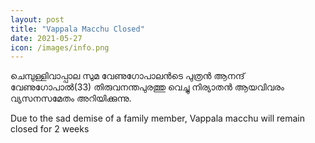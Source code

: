 ```yaml
---
layout: post
title: "Vappala Macchu Closed"
date: 2021-05-27
icon: /images/info.png
---
```


ചെമ്പുള്ളിവാപ്പാല സുമ വേണുഗോപാലൻടെ പുത്രൻ ആനന്ദ് വേണുഗോപാൽ(33) തിരുവനന്തപുരത്തു വെച്ചു നിര്യാതൻ ആയവിവരം വ്യസനസമേതം അറിയിക്കുന്നു.

Due to the sad demise of a family member, Vappala macchu will remain closed for 2 weeks
